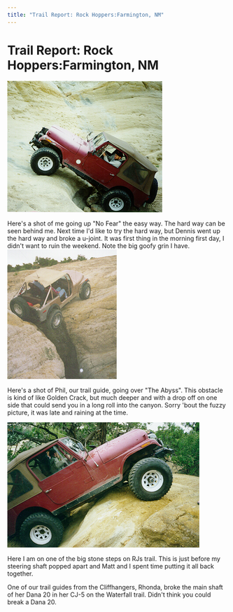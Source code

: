 ```yaml
---
title: "Trail Report: Rock Hoppers:Farmington, NM"
---
```

# Trail Report: Rock Hoppers:Farmington, NM

![Terry on No Fear](/images/terry/trail/cc197.jpg)

Here's a shot of me going up "No Fear" the easy way. The hard way can be seen behind me. Next time I'd like to try the hard way, but Dennis went up the hard way and broke a u-joint. It was first thing in the morning first day, I didn't want to ruin the weekend. Note the big goofy grin I have. ![Phil on The Abyss](/images/terry/trail/cc297.jpg)

Here's a shot of Phil, our trail guide, going over "The Abyss". This obstacle is kind of like Golden Crack, but much deeper and with a drop off on one side that could send you in a long roll into the canyon. Sorry 'bout the fuzzy picture, it was late and raining at the time. 

![Terry on RJs](/images/terry/trail/cc397.jpg)

Here I am on one of the big stone steps on RJs trail. This is just before my steering shaft popped apart and Matt and I spent time putting it all back together. 

One of our trail guides from the Cliffhangers, Rhonda, broke the main shaft of her Dana 20 in her CJ-5 on the Waterfall trail. Didn't think you could break a Dana 20.